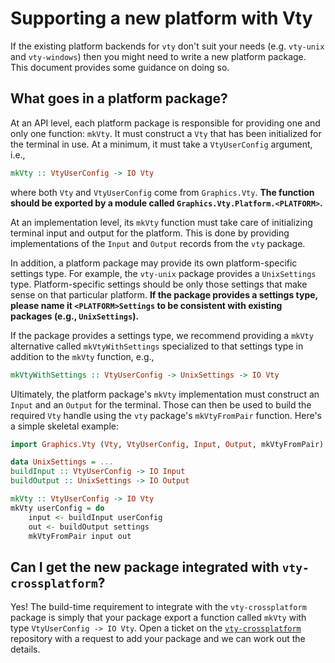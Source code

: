 Supporting a new platform with Vty
==================================

If the existing platform backends for `vty` don't suit your needs
(e.g. `vty-unix` and `vty-windows`) then you might need to write a new
platform package. This document provides some guidance on doing so.

What goes in a platform package?
--------------------------------

At an API level, each platform package is responsible for providing
one and only one function: `mkVty`. It must construct a `Vty` that has
been initialized for the terminal in use. At a minimum, it must take a
`VtyUserConfig` argument, i.e.,

```haskell
mkVty :: VtyUserConfig -> IO Vty
```

where both `Vty` and `VtyUserConfig` come from `Graphics.Vty`.
**The function should be exported by a module called
`Graphics.Vty.Platform.<PLATFORM>`.**

At an implementation level, its `mkVty` function must take care of
initializing terminal input and output for the platform. This is done by
providing implementations of the `Input` and `Output` records from the
`vty` package.

In addition, a platform package may provide its own platform-specific
settings type. For example, the `vty-unix` package provides a
`UnixSettings` type. Platform-specific settings should be only those
settings that make sense on that particular platform. **If the package
provides a settings type, please name it `<PLATFORM>Settings` to be
consistent with existing packages (e.g., `UnixSettings`).**

If the package provides a settings type, we recommend providing a
`mkVty` alternative called `mkVtyWithSettings` specialized to that
settings type in addition to the `mkVty` function, e.g.,

```haskell
mkVtyWithSettings :: VtyUserConfig -> UnixSettings -> IO Vty
```

Ultimately, the platform package's `mkVty` implementation must
construct an `Input` and an `Output` for the terminal. Those can then
be used to build the required `Vty` handle using the `vty` package's
`mkVtyFromPair` function. Here's a simple skeletal example:

```haskell
import Graphics.Vty (Vty, VtyUserConfig, Input, Output, mkVtyFromPair)

data UnixSettings = ...
buildInput :: VtyUserConfig -> IO Input
buildOutput :: UnixSettings -> IO Output

mkVty :: VtyUserConfig -> IO Vty
mkVty userConfig = do
    input <- buildInput userConfig
    out <- buildOutput settings
    mkVtyFromPair input out
```

Can I get the new package integrated with `vty-crossplatform`?
--------------------------------------------------------------

Yes! The build-time requirement to integrate with
the `vty-crossplatform` package is simply that your
package export a function called `mkVty` with type
`VtyUserConfig -> IO Vty`. Open a ticket on the
[`vty-crossplatform`](https://github.com/jtdaugherty/vty-crossplatform)
repository with a request to add your package and we can work out the
details.
